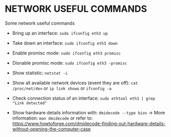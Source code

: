 # NETWORK USEFUL COMMANDS

Some network useful commands

* Bring up an interface: `sudo ifconfig eth3 up`

* Take down an interface: `sudo ifconfig eth3 down`

* Enable promisc mode: `sudo ifconfig eth3 promisc`

* Disnable promisc mode: `sudo ifconfig eth3 -promisc`

* Show statistic: `netstat -i`

* Show all available network devices (event they are off): `cat /proc/net/dev` or `ip link showo` or `ifconfig -a`

* Check connection status of an interface: `sudo ethtool eth3 | grep "Link detected"`

* Show hardware details information with: `dmidecode --type bios` -> More information: `man dmidecode` or refer to: https://www.howtoforge.com/dmidecode-finding-out-hardware-details-without-opening-the-computer-case
